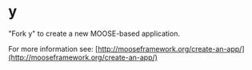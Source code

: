 y
=====

"Fork y" to create a new MOOSE-based application.

For more information see: [http://mooseframework.org/create-an-app/](http://mooseframework.org/create-an-app/)
